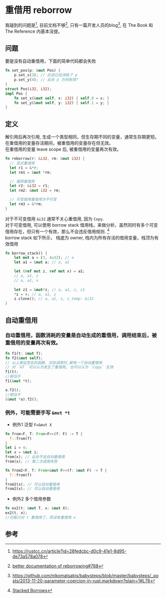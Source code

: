 # 重借用 reborrow

我碰到的问题是[^2], 目前文档不够[^1], 只有一篇开发人员的blog[^3], 在 The Book 和 The Reference 内基本没提。

## 问题
要是没有自动重借用，下面的简单代码都会失败
```rust
fn set_pos(p: &mut Pos) {
    p.set_x(3); // 应该已经消耗了 p
    p.set_y(4); // 此处 p 为何有效?
}
struct Pos(i32, i32);
impl Pos {
    fn set_x(&mut self, x: i32) { self.0 = x; }
    fn set_y(&mut self, y: i32) { self.1 = y; }
}
```

## 定义
解引用后再次引用, 生成一个类型相同，但生存期不同的变量，通常生存期更短。  
在重借用的变量存活期间，被重借用的变量存在但无效。  
在重借用的变量 leave scope 后, 被重借用的变量再次有效。  
```rust
fn reborrow(r: &i32, rm: &mut i32) {
  // 显式重借用
  let r1 = &*r;
  let rm1 = &mut *rm;

  // 强转重借用
  let r2: &i32 = r1;
  let rm2: &mut i32 = rm;

  // 可变借用重借用为不可变
  let rm3 = &*rm; 
}
```
对于不可变借用 `&i32` 通常不关心重借用, 因为 `Copy`.  
对于可变借用, 可以使用 borrow stack 借用栈，来做分析，虽然同时有多个可变借用存在，但只有一个有效，那么不会违反借用规则. [^4]  
borrow stack 如下所示， 栈底为 owner, 栈内为所有存活的借用变量，栈顶为有效借用
```rust
fn borrow_stack() {
    let mut a = (3, 4u32); // a
    let a1 = &mut a; // a, a1

    let (ref mut z, ref mut x) = a1;
    // a, a1, z
    // a, a1, x
    
    let z1 = &mut*z; // a, a1, z, z1
    *z = 4; // a, a1, z
    z.clone(); // a, a1, z, z_temp: &i32
}
```

## 自动重借用
### 自动重借用，函数消耗的变量是自动生成的重借用，调用结束后，被重借用的变量再次有效。  
```rust
fn f1(t: &mut T);
fn f2(&mut self);
// 以上类似签名的函数，实际调用时,都有一个自动重借用
// 对 `&T` 可以认为发生了重借用, 也可以认为 `Copy` 生效
f1(t);
//相当于
f1(&mut *t);

a.f2();
//相当于
(&mut *a).f2();
```

### 例外，可能需要手写 `&mut *t`  
  - 例外1 泛型 `F=&mut X`
```rust
fn from<F, T: From<F>>(f: F) -> T {
  T::from(f)
}
let i = 4;
let x = &mut i;
from(x); // 此处不会自动重借用
from(x); // 第二次调用失败

fn from2<F, T: From<&mut F>>(f: &mut F) -> T {
  T::from(f)
}
from2(x); // 可以自动重借用
from2(x); // 可以自动重借用
```
  - 例外2 多个借用参数
```rust
fn ex2(t: &mut T, x: &mut X);
ex2(t, x);
//可能只对 t 重借用了，而没有重借用 x
```

## 参考
[^1]: [better documentation of reborrowing#788](https://github.com/rust-lang/reference/issues/788#issuecomment-1420528041)
[^2]: https://rustcc.cn/article?id=28fedcbc-d0c9-41e1-8d95-de73a578a078
[^3]: https://github.com/nikomatsakis/babysteps/blob/master/babysteps/_posts/2013-11-20-parameter-coercion-in-rust.markdown?plain=1#L78
[^4]: [Stacked Borrows](https://rust-unofficial.github.io/too-many-lists/fifth-stacked-borrows.html)
